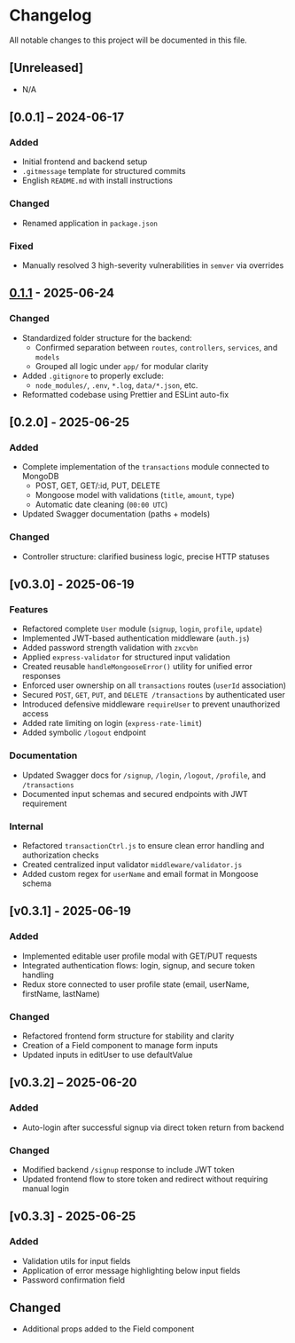 # Changelog

All notable changes to this project will be documented in this file.

## [Unreleased]

- N/A

## [0.0.1] – 2024-06-17

### Added

- Initial frontend and backend setup
- `.gitmessage` template for structured commits
- English `README.md` with install instructions

### Changed

- Renamed application in `package.json`

### Fixed

- Manually resolved 3 high-severity vulnerabilities in `semver` via overrides

## [0.1.1] - 2025-06-24

### Changed

- Standardized folder structure for the backend:
  - Confirmed separation between `routes`, `controllers`, `services`, and `models`
  - Grouped all logic under `app/` for modular clarity
- Added `.gitignore` to properly exclude:
  - `node_modules/`, `.env`, `*.log`, `data/*.json`, etc.
- Reformatted codebase using Prettier and ESLint auto-fix

[0.1.1]: https://github.com/Debliqui/My-Budget/compare/v0.1.0...v0.1.1

## [0.2.0] - 2025-06-25

### Added

- Complete implementation of the `transactions` module connected to MongoDB
  - POST, GET, GET/:id, PUT, DELETE
  - Mongoose model with validations (`title`, `amount`, `type`)
  - Automatic date cleaning (`00:00 UTC`)
- Updated Swagger documentation (paths + models)

### Changed

- Controller structure: clarified business logic, precise HTTP statuses

## [v0.3.0] - 2025-06-19

### Features

- Refactored complete `User` module (`signup`, `login`, `profile`, `update`)
- Implemented JWT-based authentication middleware (`auth.js`)
- Added password strength validation with `zxcvbn`
- Applied `express-validator` for structured input validation
- Created reusable `handleMongooseError()` utility for unified error responses
- Enforced user ownership on all `transactions` routes (`userId` association)
- Secured `POST`, `GET`, `PUT`, and `DELETE /transactions` by authenticated user
- Introduced defensive middleware `requireUser` to prevent unauthorized access
- Added rate limiting on login (`express-rate-limit`)
- Added symbolic `/logout` endpoint

### Documentation

- Updated Swagger docs for `/signup`, `/login`, `/logout`, `/profile`, and `/transactions`
- Documented input schemas and secured endpoints with JWT requirement

### Internal

- Refactored `transactionCtrl.js` to ensure clean error handling and authorization checks
- Created centralized input validator `middleware/validator.js`
- Added custom regex for `userName` and email format in Mongoose schema

## [v0.3.1] - 2025-06-19

### Added

- Implemented editable user profile modal with GET/PUT requests
- Integrated authentication flows: login, signup, and secure token handling
- Redux store connected to user profile state (email, userName, firstName, lastName)

### Changed

- Refactored frontend form structure for stability and clarity
- Creation of a Field component to manage form inputs
- Updated inputs in editUser to use defaultValue

## [v0.3.2] – 2025-06-20

### Added

- Auto-login after successful signup via direct token return from backend

### Changed

- Modified backend `/signup` response to include JWT token
- Updated frontend flow to store token and redirect without requiring manual login

## [v0.3.3] - 2025-06-25

### Added

- Validation utils for input fields
- Application of error message highlighting below input fields
- Password confirmation field

## Changed

- Additional props added to the Field component
